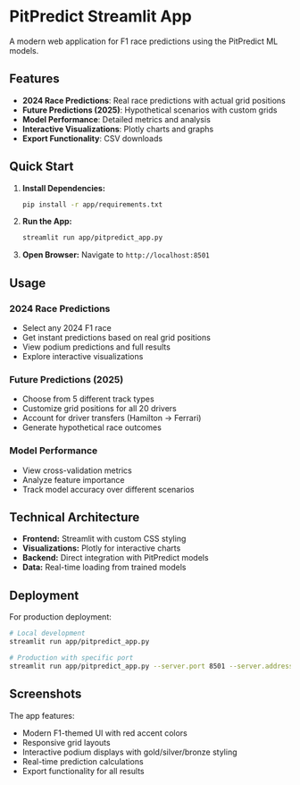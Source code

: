 # PitPredict Streamlit App

A modern web application for F1 race predictions using the PitPredict ML models.

## Features

-  **2024 Race Predictions**: Real race predictions with actual grid positions
-  **Future Predictions (2025)**: Hypothetical scenarios with custom grids
-  **Model Performance**: Detailed metrics and analysis
-  **Interactive Visualizations**: Plotly charts and graphs
-  **Export Functionality**: CSV downloads

## Quick Start

1. **Install Dependencies:**
   ```bash
   pip install -r app/requirements.txt
   ```

2. **Run the App:**
   ```bash
   streamlit run app/pitpredict_app.py
   ```

3. **Open Browser:**
   Navigate to `http://localhost:8501`

## Usage

### 2024 Race Predictions
- Select any 2024 F1 race
- Get instant predictions based on real grid positions
- View podium predictions and full results
- Explore interactive visualizations

### Future Predictions (2025)
- Choose from 5 different track types
- Customize grid positions for all 20 drivers
- Account for driver transfers (Hamilton → Ferrari)
- Generate hypothetical race outcomes

### Model Performance
- View cross-validation metrics
- Analyze feature importance
- Track model accuracy over different scenarios

## Technical Architecture

- **Frontend:** Streamlit with custom CSS styling
- **Visualizations:** Plotly for interactive charts
- **Backend:** Direct integration with PitPredict models
- **Data:** Real-time loading from trained models

## Deployment

For production deployment:

```bash
# Local development
streamlit run app/pitpredict_app.py

# Production with specific port
streamlit run app/pitpredict_app.py --server.port 8501 --server.address 0.0.0.0
```

## Screenshots

The app features:
- Modern F1-themed UI with red accent colors
- Responsive grid layouts
- Interactive podium displays with gold/silver/bronze styling  
- Real-time prediction calculations
- Export functionality for all results
